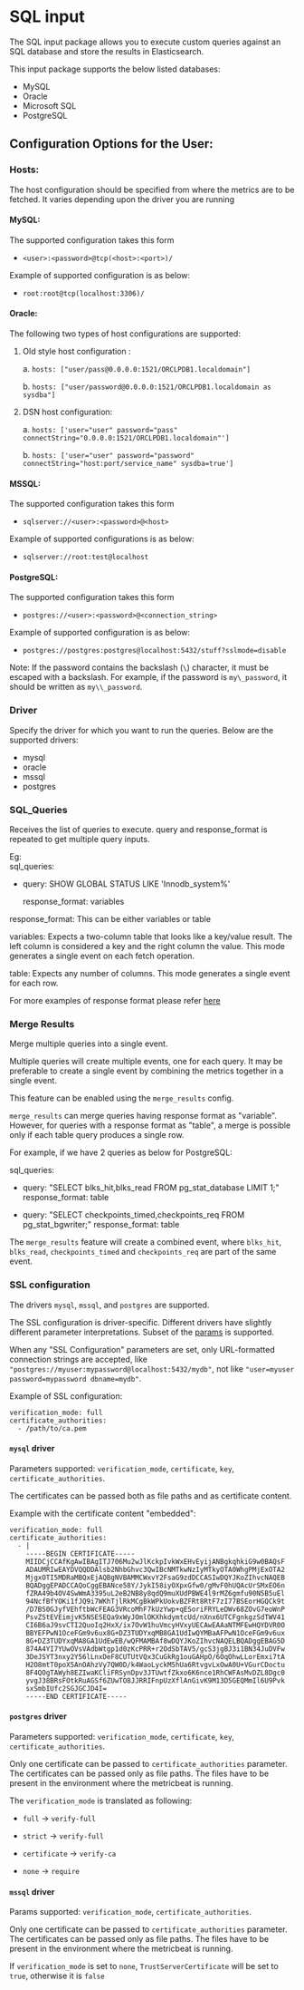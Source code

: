 # SQL input

The SQL input package allows you to execute custom queries against an SQL database and store the results in Elasticsearch.

This input package supports the below listed databases:

- MySQL
- Oracle
- Microsoft SQL
- PostgreSQL

## Configuration Options for the User:


### Hosts: 
The host configuration should be specified from where the metrics are to be fetched. It varies depending upon the driver you are running

#### MySQL: 
The supported configuration takes this form
- `<user>:<password>@tcp(<host>:<port>)/`

Example of supported configuration is as below:
- `root:root@tcp(localhost:3306)/`

#### Oracle: 

The following two types of host configurations are supported:

1. Old style host configuration :

    a. `hosts: ["user/pass@0.0.0.0:1521/ORCLPDB1.localdomain"]`
    
    b. `hosts: ["user/password@0.0.0.0:1521/ORCLPDB1.localdomain as sysdba"]`

2. DSN host configuration:

    a. `hosts: ['user="user" password="pass" connectString="0.0.0.0:1521/ORCLPDB1.localdomain"']`
    
    b. `hosts: ['user="user" password="password" connectString="host:port/service_name" sysdba=true']`
  
#### MSSQL: 
The supported configuration takes this form
- `sqlserver://<user>:<password>@<host>`

Example of supported configurations is as below:
- `sqlserver://root:test@localhost`

#### PostgreSQL: 
The supported configuration takes this form
- `postgres://<user>:<password>@<connection_string>`

Example of supported configuration is as below:
- `postgres://postgres:postgres@localhost:5432/stuff?sslmode=disable`

Note: If the password contains the backslash (`\`) character, it must be escaped with a backslash. For example, if the password is `my\_password`, it should be written as `my\\_password`.

### Driver
Specify the driver for which you want to run the queries. Below are the supported drivers:

- mysql
- oracle
- mssql
- postgres

### SQL_Queries
Receives the list of queries to execute. query and response_format is repeated to get multiple query inputs.

Eg:   
sql_queries: 
  - query: SHOW GLOBAL STATUS LIKE 'Innodb_system%'
    
    response_format: variables

response_format: This can be either variables or table

variables:
Expects a two-column table that looks like a key/value result. The left column is considered a key and the right column the value. This mode generates a single event on each fetch operation.

table:
Expects any number of columns. This mode generates a single event for each row.

For more examples of response format please refer [here](https://www.elastic.co/guide/en/beats/metricbeat/current/metricbeat-module-sql.html)


### Merge Results
Merge multiple queries into a single event.

Multiple queries will create multiple events, one for each query.  It may be preferable to create a single event by combining the metrics together in a single event.

This feature can be enabled using the `merge_results` config.

`merge_results` can merge queries having response format as "variable". 
However, for queries with a response format as "table", a merge is possible only if each table query produces a single row.

For example, if we have 2 queries as below for PostgreSQL:

sql_queries:
  - query: "SELECT blks_hit,blks_read FROM pg_stat_database LIMIT 1;"
    response_format: table

  - query: "SELECT checkpoints_timed,checkpoints_req FROM pg_stat_bgwriter;"
    response_format: table

The `merge_results` feature will create a combined event, where `blks_hit`, `blks_read`, `checkpoints_timed` and `checkpoints_req` are part of the same event.

### SSL configuration

The drivers `mysql`, `mssql`, and `postgres` are supported.

The SSL configuration is driver-specific. Different drivers have slightly different parameter interpretations. Subset of the [params](https://www.elastic.co/docs/reference/beats/metricbeat/configuration-ssl#ssl-client-config) is supported.

When any "SSL Configuration" parameters are set, only URL-formatted connection strings are accepted, like `"postgres://myuser:mypassword@localhost:5432/mydb"`, not like `"user=myuser password=mypassword dbname=mydb"`.

Example of SSL configuration:
```
verification_mode: full
certificate_authorities:
  - /path/to/ca.pem
```

#### `mysql` driver

Parameters supported: `verification_mode`, `certificate`, `key`, `certificate_authorities`.

The certificates can be passed both as file paths and as certificate content.

Example with the certificate content "embedded":
```
verification_mode: full
certificate_authorities:
  - |
    -----BEGIN CERTIFICATE-----
    MIIDCjCCAfKgAwIBAgITJ706Mu2wJlKckpIvkWxEHvEyijANBgkqhkiG9w0BAQsF
    ADAUMRIwEAYDVQQDDAlsb2NhbGhvc3QwIBcNMTkwNzIyMTkyOTA0WhgPMjExOTA2
    MjgxOTI5MDRaMBQxEjAQBgNVBAMMCWxvY2FsaG9zdDCCASIwDQYJKoZIhvcNAQEB
    BQADggEPADCCAQoCggEBANce58Y/JykI58iyOXpxGfw0/gMvF0hUQAcUrSMxEO6n
    fZRA49b4OV4SwWmA3395uL2eB2NB8y8qdQ9muXUdPBWE4l9rMZ6gmfu90N5B5uEl
    94NcfBfYOKi1fJQ9i7WKhTjlRkMCgBkWPkUokvBZFRt8RtF7zI77BSEorHGQCk9t
    /D7BS0GJyfVEhftbWcFEAG3VRcoMhF7kUzYwp+qESoriFRYLeDWv68ZOvG7eoWnP
    PsvZStEVEimjvK5NSESEQa9xWyJOmlOKXhkdymtcUd/nXnx6UTCFgnkgzSdTWV41
    CI6B6aJ9svCTI2QuoIq2HxX/ix7OvW1huVmcyHVxyUECAwEAAaNTMFEwHQYDVR0O
    BBYEFPwN1OceFGm9v6ux8G+DZ3TUDYxqMB8GA1UdIwQYMBaAFPwN1OceFGm9v6ux
    8G+DZ3TUDYxqMA8GA1UdEwEB/wQFMAMBAf8wDQYJKoZIhvcNAQELBQADggEBAG5D
    874A4YI7YUwOVsVAdbWtgp1d0zKcPRR+r2OdSbTAV5/gcS3jgBJ3i1BN34JuDVFw
    3DeJSYT3nxy2Y56lLnxDeF8CUTUtVQx3CuGkRg1ouGAHpO/6OqOhwLLorEmxi7tA
    H2O8mtT0poX5AnOAhzVy7QW0D/k4WaoLyckM5hUa6RtvgvLxOwA0U+VGurCDoctu
    8F4QOgTAWyh8EZIwaKCliFRSynDpv3JTUwtfZkxo6K6nce1RhCWFAsMvDZL8Dgc0
    yvgJ38BRsFOtkRuAGSf6ZUwTO8JJRRIFnpUzXflAnGivK9M13D5GEQMmIl6U9Pvk
    sxSmbIUfc2SGJGCJD4I=
    -----END CERTIFICATE-----
```

#### `postgres` driver

Parameters supported: `verification_mode`, `certificate`, `key`, `certificate_authorities`.

Only one certificate can be passed to `certificate_authorities` parameter.
The certificates can be passed only as file paths. The files have to be present in the environment where the metricbeat is running.

The `verification_mode` is translated as following:

- `full` -> `verify-full`

- `strict` -> `verify-full`

- `certificate` -> `verify-ca`

- `none` -> `require`

#### `mssql` driver

Params supported: `verification_mode`, `certificate_authorities`.

Only one certificate can be passed to `certificate_authorities` parameter.
The certificates can be passed only as file paths. The files have to be present in the environment where the metricbeat is running.

If `verification_mode` is set to `none`, `TrustServerCertificate` will be set to `true`, otherwise it is `false`
